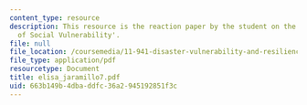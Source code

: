 ```yaml
---
content_type: resource
description: This resource is the reaction paper by the student on the topic 'Patterns
  of Social Vulnerability'.
file: null
file_location: /coursemedia/11-941-disaster-vulnerability-and-resilience-spring-2005/663b149b4dbaddfc36a2945192851f3c_elisa_jaramillo7.pdf
file_type: application/pdf
resourcetype: Document
title: elisa_jaramillo7.pdf
uid: 663b149b-4dba-ddfc-36a2-945192851f3c
---
```

